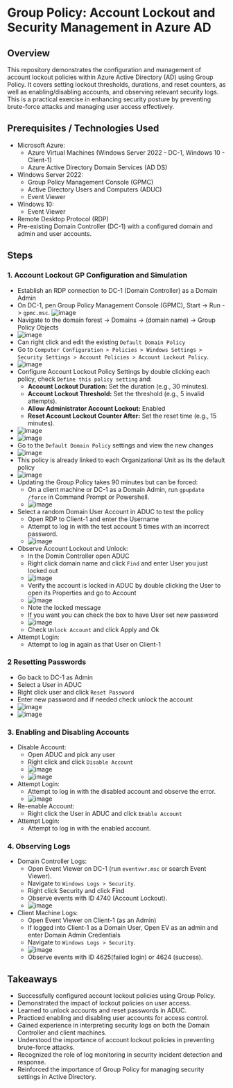 # Group Policy: Account Lockout and Security Management in Azure AD

## Overview

This repository demonstrates the configuration and management of account lockout policies within Azure Active Directory (AD) using Group Policy. It covers setting lockout thresholds, durations, and reset counters, as well as enabling/disabling accounts, and observing relevant security logs. This is a practical exercise in enhancing security posture by preventing brute-force attacks and managing user access effectively.

## Prerequisites / Technologies Used

* Microsoft Azure:
    * Azure Virtual Machines (Windows Server 2022 - DC-1, Windows 10 - Client-1)
    * Azure Active Directory Domain Services (AD DS)
* Windows Server 2022:
    * Group Policy Management Console (GPMC)
    * Active Directory Users and Computers (ADUC)
    * Event Viewer
* Windows 10:
    * Event Viewer
* Remote Desktop Protocol (RDP)
* Pre-existing Domain Controller (DC-1) with a configured domain and admin and user accounts.

## Steps

### 1. Account Lockout GP Configuration and Simulation

* Establish an RDP connection to DC-1 (Domain Controller) as a Domain Admin
* On DC-1, pen Group Policy Management Console (GPMC), Start -> Run -> `gpmc.msc`.
![image](https://github.com/user-attachments/assets/a5f246cf-de34-4c3b-b790-d1f8e237f377)
* Navigate to the domain forest -> Domains -> (domain name) -> Group Policy Objects
* ![image](https://github.com/user-attachments/assets/6853b190-c27e-4a0c-84fe-34048a0df5b9)
* Can right click and edit the existing `Default Domain Policy` 
* Go to `Computer Configuration > Policies > Windows Settings > Security Settings > Account Policies > Account Lockout Policy`.
* ![image](https://github.com/user-attachments/assets/b43d3351-5b5f-4d6e-a2e8-3b2a6e628229)
* Configure Account Lockout Policy Settings by double clicking each policy, check `Define this policy setting` and:
    * **Account Lockout Duration:** Set the duration (e.g., 30 minutes).
    * **Account Lockout Threshold:** Set the threshold (e.g., 5 invalid attempts).
    * **Allow Administrator Account Lockout:** Enabled
    * **Reset Account Lockout Counter After:** Set the reset time (e.g., 15 minutes).
* ![image](https://github.com/user-attachments/assets/6ed574bb-4c52-4d99-8304-1d3ef9739298)
* ![image](https://github.com/user-attachments/assets/8de911b7-d957-4b4c-9b80-8d09f957585b)
* Go to the `Default Domain Policy` settings and view the new changes
* ![image](https://github.com/user-attachments/assets/ada43fb4-d75d-4c42-a473-eaeebfa27e3e)
* This policy is already linked to each Organizational Unit as its the default policy
* ![image](https://github.com/user-attachments/assets/ad86e2ac-8a6e-45c2-80a4-b913927ad4b7)
* Updating the Group Policy takes 90 minutes but can be forced:
    * On a client machine or DC-1 as a Domain Admin, run `gpupdate /force` in Command Prompt or Powershell.
    * ![image](https://github.com/user-attachments/assets/5f304448-a8d9-499d-ada4-45b063cac737)
* Select a random Domain User Account in ADUC to test the policy
  * Open RDP to Client-1 and enter the Username 
  * Attempt to log in with the test account 5 times with an incorrect password.
  * ![image](https://github.com/user-attachments/assets/4930e03d-a14f-4a07-ac37-176fc9e56b56)
* Observe Account Lockout and Unlock:
    * In the Domin Controller open ADUC
    * Right click domain name and click `Find` and enter User you just locked out
    * ![image](https://github.com/user-attachments/assets/2d5aa02c-39e9-4cee-aa89-e7abe8dead15)
    * Verify the account is locked in ADUC by double clicking the User to open its Properties and go to Account
    * ![image](https://github.com/user-attachments/assets/8c418208-5457-4a0d-8602-6037e21d88ad)
    * Note the locked message
    * If you want you can check the box to have User set new password
    * ![image](https://github.com/user-attachments/assets/9b602b1f-987c-457b-a965-e6ac9f1f4f7d)
    * Check `Unlock Account` and click Apply and Ok
* Attempt Login:
    * Attempt to log in again as that User on Client-1
 
### 2 Resetting Passwords

* Go back to DC-1 as Admin
* Select a User in ADUC
* Right click user and click `Reset Password`
* Enter new password and if needed check unlock the account
* ![image](https://github.com/user-attachments/assets/601a0121-963f-4b63-a89b-f0c1c69d5574)
* ![image](https://github.com/user-attachments/assets/6e8b0e0b-042f-4d75-a68b-4516dce09101)


### 3. Enabling and Disabling Accounts

* Disable Account:
    * Open ADUC and pick any user
    * Right click and click `Disable Account`
    * ![image](https://github.com/user-attachments/assets/3bd7f923-8b78-46c7-bf47-73b1cf6c30de)
    * ![image](https://github.com/user-attachments/assets/0d3024b9-425b-4db1-8ac5-adc878d2bfac)
* Attempt Login:
    * Attempt to log in with the disabled account and observe the error.
    * ![image](https://github.com/user-attachments/assets/12c490b0-f4a2-4a20-a99e-20ad4c1653a7)
* Re-enable Account:
    * Right click the User in ADUC and click `Enable Account`
* Attempt Login:
    * Attempt to log in with the enabled account.

### 4. Observing Logs

* Domain Controller Logs:
    * Open Event Viewer on DC-1 (run `eventvwr.msc` or search Event Viewer).
    * Navigate to `Windows Logs > Security`.
    * Right click Security and click Find
    * Observe events with ID 4740 (Account Lockout).
    * ![image](https://github.com/user-attachments/assets/d2662285-0dd7-461e-a6af-4542cef08d53)
* Client Machine Logs:
    * Open Event Viewer on Client-1 (as an Admin)
    * If logged into Client-1 as a Domain User, Open EV as an admin and enter Domain Admin Credentials
    * Navigate to `Windows Logs > Security`.
    * ![image](https://github.com/user-attachments/assets/caa1de22-52cf-4195-a453-5886d4247f9d)
    * Observe events with ID 4625(failed login) or 4624 (success).

## Takeaways

* Successfully configured account lockout policies using Group Policy.
* Demonstrated the impact of lockout policies on user access.
* Learned to unlock accounts and reset passwords in ADUC.
* Practiced enabling and disabling user accounts for access control.
* Gained experience in interpreting security logs on both the Domain Controller and client machines.
* Understood the importance of account lockout policies in preventing brute-force attacks.
* Recognized the role of log monitoring in security incident detection and response.
* Reinforced the importance of Group Policy for managing security settings in Active Directory.
